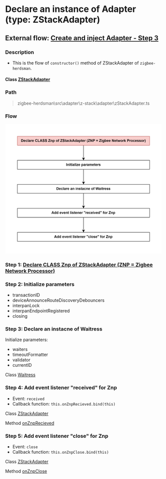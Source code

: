 # Declare an instance of Adapter (type: ZStackAdapter) 

## External flow: [Create and inject Adapter - Step 3](5_3_4_2_create_and_inject_adapter.md#step-3-initialize-an-instance-of-adapter-type-zstackadapter)

### Description
- This is the flow of `constructor()` method of ZStackAdapter of `zigbee-herdsman`.
  
#### Class [ZStackAdapter](...)

### Path
> zigbee-herdsman\src\adapter\z-stack\adapter\zStackAdapter.ts

### Flow

<img src="../images/5_3_4_2_3_declare_an_instance_of_adapter_(type_zstackadapter).png" width="550"/>

### Step 1: [Declare CLASS Znp of ZStackAdapter (ZNP = Zigbee Network Processor)](...)

### Step 2: Initialize parameters
- transactionID
- deviceAnnounceRouteDiscoveryDebouncers
- interpanLock
- interpanEndpointRegistered
- closing

### Step 3: Declare an instacne of Waitress
Initialize parameters:
- waiters
- timeoutFormatter
- validator
- currentID

Class [Waitress]()


### Step 4: Add event listener "received" for Znp
- Event: `received`
- Callback function: `this.onZnpRecieved.bind(this)`

Class [ZStackAdapter]()

Method [onZnpRecieved]()

### Step 5: Add event listener "close" for Znp

- Event: `close`
- Callback function: `this.onZnpClose.bind(this)`
  
Class [ZStackAdapter]()

Method [onZnpClose]()